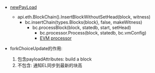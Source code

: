 - [newPayLoad](https://github.com/ethereum/go-ethereum/blob/9b68875d68b409eb2efdb68a4b623aaacc10a5b6/eth/catalyst/api.go#L828)
    - api.eth.BlockChain().InsertBlockWithoutSetHead(block, witness)
        - bc.insertChain(types.Blocks{block}, false, makeWitness)
            - bc.processBlock(block, statedb, start, setHead)
                - bc.processor.Process(block, statedb, bc.vmConfig)
                - [EVM processor](https://github.com/ethereum/go-ethereum/blob/67a3b087951a3f3a8e341ae32b6ec18f3553e5cc/core/state_processor.go#L57)

- forkChoiceUpdate的作用:
    1. 包含payloadAttributes: build a block
    2. 不包含: 通知EL同步到最新的块高